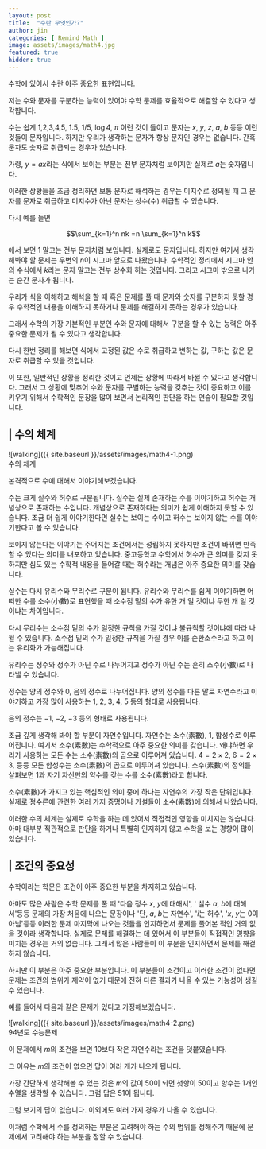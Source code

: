 ```yaml
---
layout: post
title:  "수란 무엇인가?"
author: jin
categories: [ Remind Math ]
image: assets/images/math4.jpg
featured: true
hidden: true
---
```

수학에 있어서 수란 아주 중요한 표현입니다. 

저는 수와 문자를 구분하는 능력이 있어야 수학 문제를 효율적으로 해결할 수 있다고 생각합니다. 

수는 쉽게 $1$,$2$,$3$,$4$,$5$, $1.5$, $1/5$, $\log 4$, $\pi$ 이런 것이 들이고 문자는 $x$, $y$, $z$, $a$, $b$ 등등 이런 것들이 문자입니다. 하지만 우리가 생각하는 문자가 항상 문자인 경우는 없습니다. 간혹 문자도 숫자로 취급되는 경우가 있습니다. 

가령, $y=ax$라는 식에서 보이는 부분는 전부 문자처럼 보이지만 실제로 $a$는 숫자입니다. 

이러한 상황들을 조금 정리하면 보통 문자로 해석하는 경우는 미지수로 정의될 때 그 문자를 문자로 취급하고 미지수가 아닌 문자는 상수(수) 취급할 수 있습니다. 

다시 예를 들면 

$$\sum_{k=1}^n nk =n \sum_{k=1}^n k$$

에서 보면 $1$ 말고는 전부 문자처럼 보입니다. 실제로도 문자입니다. 하자만 여기서 생각해봐야 할 문제는 우변의 $n$이 시그마 앞으로 나왔습니다. 수학적인 정리에서 시그마 안의 수식에서 $k$라는 문자 말고는 전부 상수화 하는 것입니다. 그리고 시그마 밖으로 나가는 순간 문자가 됩니다.

우리가 식을 이해하고 해석을 할 때 혹은 문제를 풀 때 문자와 숫자를 구분하지 못할 경우 수학적인 내용을 이해하지 못하거나 문제를 해결하지 못하는 경우가 있습니다. 

그래서 수학의 가장 기본적인 부분인 수와 문자에 대해서 구분을 할 수 있는 능력은 아주 중요한 문제가 될 수 있다고 생각합니다. 

다시 한번 정리를 해보면 식에서 고정된 값은 수로 취급하고 변하는 값, 구하는 값은 문자로 취급할 수 있을 것입니다. 

이 또한, 일반적인 상황을 정리한 것이고 언제든 상황에 따라서 바뀔 수 있다고 생각합니다. 그래서 그 상황에 맞추어 수와 문자를 구별하는 능력을 갖추는 것이 중요하고 이를 키우기 위해서 수학적인 문장을 많이 보면서 논리적인 판단을 하는 연습이 필요할 것입니다. 



## | 수의 체계

![walking]({{ site.baseurl }}/assets/images/math4-1.png)  
수의 체계

본격적으로 수에 대해서 이야기해보겠습니다. 

수는 크게 실수와 허수로 구분됩니다. 실수는 실제 존재하는 수를 이야기하고 허수는 개념상으로 존재하는 수입니다. 개념상으로 존재하다는 의미가 쉽게 이해하지 못할 수 있습니다. 조금 더 쉽게 이야기한다면 실수는 보이는 수이고 허수는 보이지 않는 수를 이야기한다고 볼 수 있습니다. 

보이지 않는다는 이야기는 주어지는 조건에서는 성립하지 못하지만 조건이 바뀌면 만족할 수 있다는 의미를 내포하고 있습니다. 중고등학교 수학에서 허수가 큰 의미를 갖지 못하지만 심도 있는 수학적 내용을 들어갈 때는 허수라는 개념은 아주 중요한 의미를 갖습니다. 



실수는 다시 유리수와 무리수로 구분이 됩니다. 유리수와 무리수를 쉽게 이야기하면 어떠한 수를 소수(小數)로 표현했을 때 소수점 밑의 수가 유한 개 일 것이냐 무한 개 일 것이냐는 차이입니다. 

다시  무리수는 소수점 밑의 수가 일정한 규칙을 가질 것이냐 불규칙할 것이냐에  따라 나뉠 수 있습니다. 소수점 밑의 수가 일정한 규칙을 가질 경우 이를 순환소수라고 하고 이는 유리화가 가능해집니다. 



유리수는 정수와 정수가 아닌 수로 나누어지고 정수가 아닌 수는 흔히 소수(小數)로 나타낼 수 있습니다. 



정수는 양의 정수와 $0$, 음의 정수로 나누어집니다. 양의 정수를 다른 말로 자연수라고 이야기하고 가장 많이 사용하는 $1$, $2$, $3$, $4$, $5$ 등의 형태로 사용됩니다. 

음의 정수는 $-1$, $-2$, $-3$ 등의 형태로 사용됩니다. 



조금 깊게 생각해 봐야 할 부분이 자연수입니다. 자연수는 소수(素數), $1$, 합성수로 이루어집니다. 여기서 소수(素數)는 수학적으로 아주 중요한 의미를 갖습니다. 왜냐하면 우리가 사용하는 모든 수는 소수(素數)의 곱으로 이루어져 있습니다. $4=2 \times 2$, $6=2 \times 3$, 등등 모든 합성수는 소수(素數)의 곱으로 이루어져 있습니다. 소수(素數)의 정의를 살펴보면 $1$과 자기 자신만의 약수를 갖는 수를 소수(素數)라고 합니다. 

소수(素數)가 가지고 있는 핵심적인 의미 중에 하나는 자연수의 가장 작은 단위입니다. 실제로 정수론에 관련한 여러 가지 증명이나 가설들이 소수(素數)에 의해서 나왔습니다. 



이러한 수의 체계는 실제로 수학을 하는 데 있어서 직접적인 영향을 미치지는 않습니다. 아마 대부분 직관적으로 판단을 하거나 특별히 인지하지 않고 수학을 보는 경향이 많이 있습니다.



## | 조건의 중요성
수학이라는 학문은 조건이 아주 중요한 부분을 차지하고 있습니다.

아마도 많은 사람은 수학 문제를 풀 때 '다음 정수 $x$, $y$에 대해서', ' 실수 $a$, $b$에 대해서'등등 문제의 가장 처음에 나오는 문장이나 '단, $a$, $b$는 자연수', '$i$는 허수', '$x$, $y$는 $0$이 아님'등등 이러한 문제 마지막에 나오는 것들을 인지하면서 문제를 풀어본 적인 거의 없을 것이라 생각합니다. 실제로 문제를 해결하는 데 있어서 이 부분들이 직접적인 영향을 미치는 경우는 거의 없습니다. 그래서 많은 사람들이 이 부분을 인지하면서 문제를 해결하지 않습니다.

하지만 이 부분은 아주 중요한 부분입니다. 이 부분들이 조건이고 이러한 조건이 없다면 문제는 조건의 범위가 제약이 없기 때문에 전혀 다른 결과가 나올 수 있는 가능성이 생길 수 있습니다.

예를 들어서 다음과 같은 문제가 있다고 가정해보겠습니다.

![walking]({{ site.baseurl }}/assets/images/math4-2.png)  
94년도 수능문제

이 문제에서 $m$의 조건을 보면 $10$보다 작은 자연수라는 조건을 덧붙였습니다.

그 이유는 $m$의 조건이 없으면 답이 여러 개가 나오게 됩니다.

가장 간단하게 생각해볼 수 있는 것은 $m$의 값이 $50$이 되면 첫항이 $50$이고 항수는 $1$개인 수열을 생각할 수 있습니다. 그럼 답은 $51$이 됩니다.

그럼 보기의 답이 없습니다. 이외에도 여러 가지 경우가 나올 수 있습니다.

이처럼 수학에서 수를 정의하는 부분은 고려해야 하는 수의 범위를 정해주기 때문에 문제에서 고려해야 하는 부분을 정할 수 있습니다.